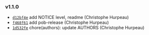 ### v1.1.0

- [`d12bf4e`](https://github.com/nightingalejs/nightingale-levels/commit/d12bf4eadb5ccfbec0206e481eef93a0fda0585a) add NOTICE level, readme (Christophe Hurpeau)
- [`f468f61`](https://github.com/nightingalejs/nightingale-levels/commit/f468f6104f3910fc1536a7463b48807c3f7d8aaa) add pob-release (Christophe Hurpeau)
- [`1d532fe`](https://github.com/nightingalejs/nightingale-levels/commit/1d532feefbdba8e0fbea46bfc3181decffc0cf97) chore(authors): update AUTHORS (Christophe Hurpeau)
